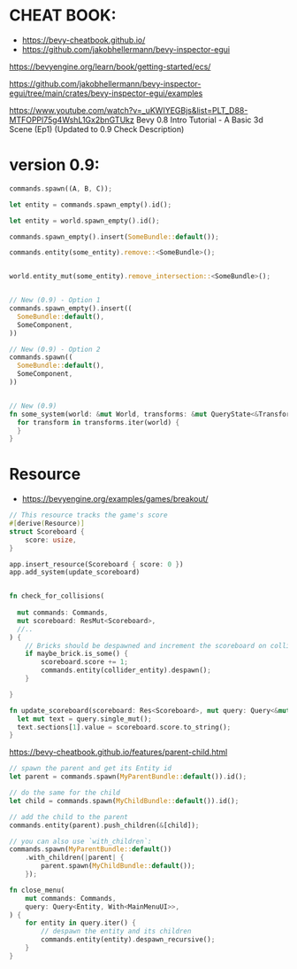 
# CHEAT BOOK:
 * https://bevy-cheatbook.github.io/
 * https://github.com/jakobhellermann/bevy-inspector-egui


https://bevyengine.org/learn/book/getting-started/ecs/


https://github.com/jakobhellermann/bevy-inspector-egui/tree/main/crates/bevy-inspector-egui/examples


https://www.youtube.com/watch?v=_uKWIYEGBjs&list=PLT_D88-MTFOPPl75g4WshL1Gx2bnGTUkz
Bevy 0.8 Intro Tutorial - A Basic 3d Scene (Ep1) (Updated to 0.9 Check Description)


# version 0.9:
```rust
commands.spawn((A, B, C));

let entity = commands.spawn_empty().id();

let entity = world.spawn_empty().id();

commands.spawn_empty().insert(SomeBundle::default());

commands.entity(some_entity).remove::<SomeBundle>();


world.entity_mut(some_entity).remove_intersection::<SomeBundle>();


// New (0.9) - Option 1
commands.spawn_empty().insert((
  SomeBundle::default(),
  SomeComponent,
))

// New (0.9) - Option 2
commands.spawn((
  SomeBundle::default(),
  SomeComponent,
))


// New (0.9)
fn some_system(world: &mut World, transforms: &mut QueryState<&Transform>) {
  for transform in transforms.iter(world) {
  }
}

```


# Resource
 * https://bevyengine.org/examples/games/breakout/
```rust
// This resource tracks the game's score
#[derive(Resource)]
struct Scoreboard {
    score: usize,
}

app.insert_resource(Scoreboard { score: 0 })
app.add_system(update_scoreboard)


fn check_for_collisions(
  
  mut commands: Commands,
  mut scoreboard: ResMut<Scoreboard>,
  //..
) {
    // Bricks should be despawned and increment the scoreboard on collision
    if maybe_brick.is_some() {
        scoreboard.score += 1;
        commands.entity(collider_entity).despawn();
    }

}

fn update_scoreboard(scoreboard: Res<Scoreboard>, mut query: Query<&mut Text>) {
  let mut text = query.single_mut();
  text.sections[1].value = scoreboard.score.to_string();
}
```

https://bevy-cheatbook.github.io/features/parent-child.html

```rust
// spawn the parent and get its Entity id
let parent = commands.spawn(MyParentBundle::default()).id();

// do the same for the child
let child = commands.spawn(MyChildBundle::default()).id();

// add the child to the parent
commands.entity(parent).push_children(&[child]);

// you can also use `with_children`:
commands.spawn(MyParentBundle::default())
    .with_children(|parent| {
        parent.spawn(MyChildBundle::default());
    });
```

```rust
fn close_menu(
    mut commands: Commands,
    query: Query<Entity, With<MainMenuUI>>,
) {
    for entity in query.iter() {
        // despawn the entity and its children
        commands.entity(entity).despawn_recursive();
    }
}
```





